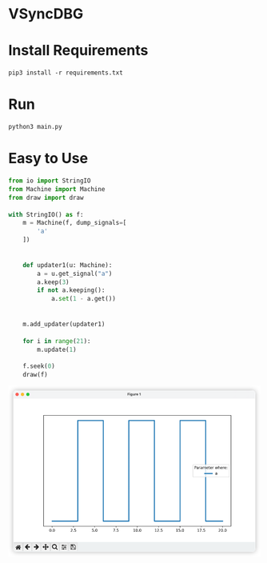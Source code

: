 # VSyncDBG

# Install Requirements

```shell
pip3 install -r requirements.txt
```

# Run

```shell
python3 main.py
```

# Easy to Use

```python
from io import StringIO
from Machine import Machine
from draw import draw

with StringIO() as f:
    m = Machine(f, dump_signals=[
        'a'
    ])


    def updater1(u: Machine):
        a = u.get_signal("a")
        a.keep(3)
        if not a.keeping():
            a.set(1 - a.get())


    m.add_updater(updater1)

    for i in range(21):
        m.update(1)

    f.seek(0)
    draw(f)
```

![img.png](snaps/img.png)
